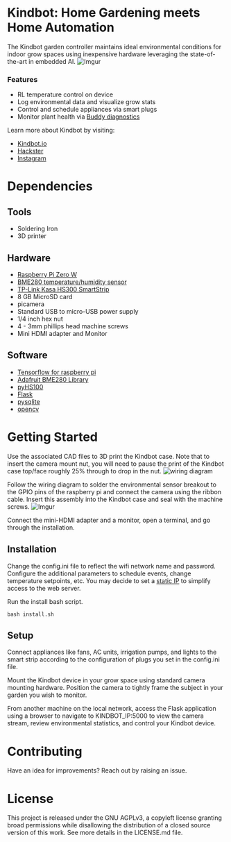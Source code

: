 # Kindbot: Home Gardening meets Home Automation

The Kindbot garden controller maintains ideal environmental conditions for indoor grow spaces using inexpensive hardware leveraging the state-of-the-art in embedded AI.
![Imgur](https://i.imgur.com/3rnUhnL.gif)

### Features
 * RL temperature control on device
 * Log environmental data and visualize grow stats
 * Control and schedule appliances via smart plugs
 * Monitor plant health via [Buddy diagnostics](https://buddy.kindbot.io)

Learn more about Kindbot by visiting:
 * [Kindbot.io](http://kindbot.io/)
 * [Hackster](https://www.hackster.io/kindbot/kindbot-smart-home-gardening-4c218a)
 * [Instagram](https://www.instagram.com/kindbot/)

# Dependencies


## Tools
 * Soldering Iron
 * 3D printer


## Hardware
 * [Raspberry Pi Zero W](https://www.raspberrypi.org/products/raspberry-pi-zero/)
 * [BME280 temperature/humidity sensor](https://www.adafruit.com/product/2652)
 * [TP-Link Kasa HS300 SmartStrip](https://www.kasasmart.com/us/products/smart-plugs/kasa-smart-wi-fi-power-strip-hs300)
 * 8 GB MicroSD card
 * picamera
 * Standard USB to micro-USB power supply
 * 1/4 inch hex nut
 * 4 - 3mm phillips head machine screws
 * Mini HDMI adapter and Monitor

## Software
 * [Tensorflow for raspberry pi](https://github.com/samjabrahams/tensorflow-on-raspberry-pi)
 * [Adafruit BME280 Library](https://github.com/adafruit/Adafruit_BME280_Library)
 * [pyHS100](https://github.com/GadgetReactor/pyHS100)
 * [Flask](http://flask.pocoo.org/)
 * [pysqlite](https://pypi.org/project/pysqlite/)
 * [opencv](https://pypi.org/project/opencv-python/)

# Getting Started

Use the associated CAD files to 3D print the Kindbot case. 
Note that to insert the camera mount nut, you will need to pause the print of the Kindbot case top/face roughly 25% through to drop in the nut.
![wiring diagram](http://kindbot.io/images/kindbot_diagram.png)

Follow the wiring diagram to solder the environmental sensor breakout to the GPIO pins of the raspberry pi and connect the camera using the ribbon cable.
Insert this assembly into the Kindbot case and seal with the machine screws.
![Imgur](https://i.imgur.com/2KSgP50.gifv)

Connect the mini-HDMI adapter and a monitor, open a terminal, and go through the installation.

## Installation

Change the config.ini file to reflect the wifi network name and password.
Configure the additional parameters to schedule events, change temperature setpoints, etc.
You may decide to set a [static IP](https://www.modmypi.com/blog/tutorial-how-to-give-your-raspberry-pi-a-static-ip-address) to simplify access to the web server.

Run the install bash script.
```
bash install.sh
```

## Setup

Connect appliances like fans, AC units, irrigation pumps, and lights to the smart strip according to the configuration of plugs you set in the config.ini file.

Mount the Kindbot device in your grow space using standard camera mounting hardware. 
Position the camera to tightly frame the subject in your garden you wish to monitor.

From another machine on the local network, access the Flask application using a browser to navigate to KINDBOT_IP:5000 to view the camera stream, review environmental statistics, and control your Kindbot device.


# Contributing

Have an idea for improvements? Reach out by raising an issue.

# License

This project is released under the GNU AGPLv3, a copyleft license granting broad permissions while disallowing the distribution of a closed source version of this work.
See more details in the LICENSE.md file.
